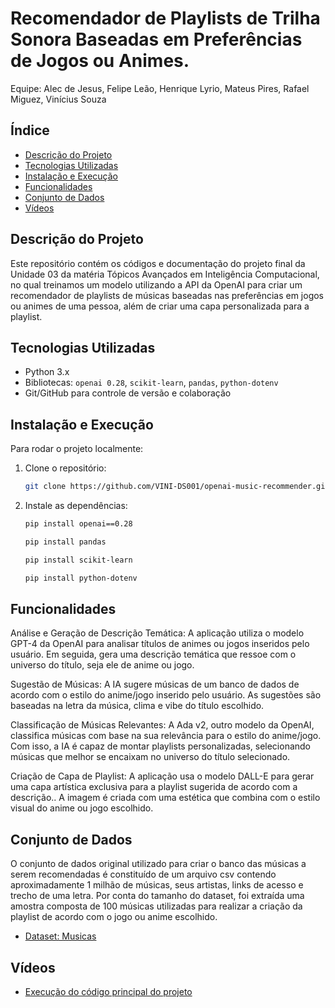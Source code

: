 # Recomendador de Playlists de Trilha Sonora Baseadas em Preferências de Jogos ou Animes.

Equipe: Alec de Jesus, Felipe Leão, Henrique Lyrio, Mateus Pires, Rafael Miguez, Vinícius Souza

## Índice
- [Descrição do Projeto](#descrição-do-projeto)
- [Tecnologias Utilizadas](#tecnologias-utilizadas)
- [Instalação e Execução](#instalação-e-execução)
- [Funcionalidades](#funcionalidades)
- [Conjunto de Dados](#conjunto-de-dados)
- [Vídeos](#vídeos)

## Descrição do Projeto

Este repositório contém os códigos e documentação do projeto final da Unidade 03 da matéria Tópicos Avançados em Inteligência Computacional, no qual treinamos um modelo utilizando a API da OpenAI para criar um recomendador de playlists de músicas baseadas nas preferências em jogos ou animes de uma pessoa, além de criar uma capa personalizada para a playlist.

## Tecnologias Utilizadas
- Python 3.x
- Bibliotecas: `openai 0.28`, `scikit-learn`, `pandas`, `python-dotenv`
- Git/GitHub para controle de versão e colaboração

## Instalação e Execução

Para rodar o projeto localmente:

1. Clone o repositório:
    ```bash
    git clone https://github.com/VINI-DS001/openai-music-recommender.git
    ```

2. Instale as dependências:
    ```bash
    pip install openai==0.28
    ```

    ```bash
    pip install pandas
    ```

    ```bash
    pip install scikit-learn
    ```

    ```bash
    pip install python-dotenv
    ```

## Funcionalidades

Análise e Geração de Descrição Temática:
A aplicação utiliza o modelo GPT-4 da OpenAI para analisar títulos de animes ou jogos inseridos pelo usuário. Em seguida, gera uma descrição temática que ressoe com o universo do título, seja ele de anime ou jogo.

Sugestão de Músicas:
A IA sugere músicas de um banco de dados de acordo com o estilo do anime/jogo inserido pelo usuário. As sugestões são baseadas na letra da música, clima e vibe do título escolhido.

Classificação de Músicas Relevantes:
A Ada v2, outro modelo da OpenAI, classifica músicas com base na sua relevância para o estilo do anime/jogo. Com isso, a IA é capaz de montar playlists personalizadas, selecionando músicas que melhor se encaixam no universo do título selecionado.

Criação de Capa de Playlist:
A aplicação usa o modelo DALL-E para gerar uma capa artística exclusiva para a playlist sugerida de acordo com a descrição.. A imagem é criada com uma estética que combina com o estilo visual do anime ou jogo escolhido.

## Conjunto de Dados

O conjunto de dados original utilizado para criar o banco das músicas a serem recomendadas é constituído de um arquivo csv contendo aproximadamente 1 milhão de músicas, seus artistas, links de acesso e trecho de uma letra. Por conta do tamanho do dataset, foi extraída uma amostra composta de 100 músicas utilizadas para realizar a criação da playlist de acordo com o jogo ou anime escolhido.

 - [Dataset: Musicas](https://www.kaggle.com/datasets/notshrirang/spotify-million-song-dataset)

 ## Vídeos
 - [Execução do código principal do projeto](https://drive.google.com/file/d/1Tj-W4aNYoeusxXm3DEV9Tibj7agDidF_/view?usp=sharing)